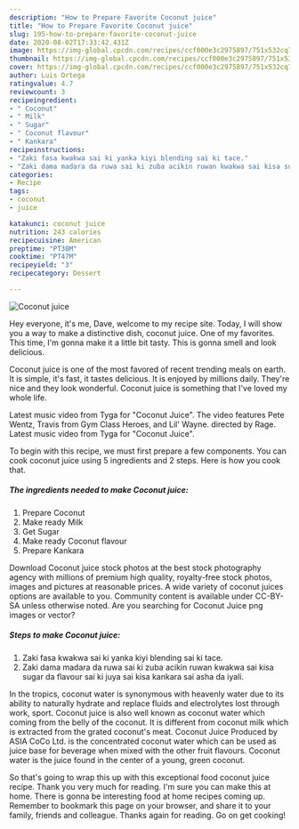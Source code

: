 ```yaml
---
description: "How to Prepare Favorite Coconut juice"
title: "How to Prepare Favorite Coconut juice"
slug: 195-how-to-prepare-favorite-coconut-juice
date: 2020-08-02T17:33:42.431Z
image: https://img-global.cpcdn.com/recipes/ccf000e3c2975897/751x532cq70/coconut-juice-recipe-main-photo.jpg
thumbnail: https://img-global.cpcdn.com/recipes/ccf000e3c2975897/751x532cq70/coconut-juice-recipe-main-photo.jpg
cover: https://img-global.cpcdn.com/recipes/ccf000e3c2975897/751x532cq70/coconut-juice-recipe-main-photo.jpg
author: Luis Ortega
ratingvalue: 4.7
reviewcount: 3
recipeingredient:
- " Coconut"
- " Milk"
- " Sugar"
- " Coconut flavour"
- " Kankara"
recipeinstructions:
- "Zaki fasa kwakwa sai ki yanka kiyi blending sai ki tace."
- "Zaki dama madara da ruwa sai ki zuba acikin ruwan kwakwa sai kisa sugar da flavour sai ki juya sai kisa kankara sai asha da iyali."
categories:
- Recipe
tags:
- coconut
- juice

katakunci: coconut juice 
nutrition: 243 calories
recipecuisine: American
preptime: "PT30M"
cooktime: "PT47M"
recipeyield: "3"
recipecategory: Dessert

---
```



![Coconut juice](https://img-global.cpcdn.com/recipes/ccf000e3c2975897/751x532cq70/coconut-juice-recipe-main-photo.jpg)

Hey everyone, it's me, Dave, welcome to my recipe site. Today, I will show you a way to make a distinctive dish, coconut juice. One of my favorites. This time, I'm gonna make it a little bit tasty. This is gonna smell and look delicious.

Coconut juice is one of the most favored of recent trending meals on earth. It is simple, it's fast, it tastes delicious. It is enjoyed by millions daily. They're nice and they look wonderful. Coconut juice is something that I've loved my whole life.

Latest music video from Tyga for &#34;Coconut Juice&#34;. The video features Pete Wentz, Travis from Gym Class Heroes, and Lil&#39; Wayne. directed by Rage. Latest music video from Tyga for &#34;Coconut Juice&#34;.


To begin with this recipe, we must first prepare a few components. You can cook coconut juice using 5 ingredients and 2 steps. Here is how you cook that.

<!--inarticleads1-->

##### The ingredients needed to make Coconut juice:

1. Prepare  Coconut
1. Make ready  Milk
1. Get  Sugar
1. Make ready  Coconut flavour
1. Prepare  Kankara


Download Coconut juice stock photos at the best stock photography agency with millions of premium high quality, royalty-free stock photos, images and pictures at reasonable prices. A wide variety of coconut juices options are available to you. Community content is available under CC-BY-SA unless otherwise noted. Are you searching for Coconut Juice png images or vector? 

<!--inarticleads2-->

##### Steps to make Coconut juice:

1. Zaki fasa kwakwa sai ki yanka kiyi blending sai ki tace.
1. Zaki dama madara da ruwa sai ki zuba acikin ruwan kwakwa sai kisa sugar da flavour sai ki juya sai kisa kankara sai asha da iyali.


In the tropics, coconut water is synonymous with heavenly water due to its ability to naturally hydrate and replace fluids and electrolytes lost through work, sport. Coconut juice is also well known as coconut water which coming from the belly of the coconut. It is different from coconut milk which is extracted from the grated coconut&#39;s meat. Coconut Juice Produced by ASIA CoCo Ltd. is the concentrated coconut water which can be used as juice base for beverage when mixed with the other fruit flavours. Coconut water is the juice found in the center of a young, green coconut. 

So that's going to wrap this up with this exceptional food coconut juice recipe. Thank you very much for reading. I'm sure you can make this at home. There is gonna be interesting food at home recipes coming up. Remember to bookmark this page on your browser, and share it to your family, friends and colleague. Thanks again for reading. Go on get cooking!
